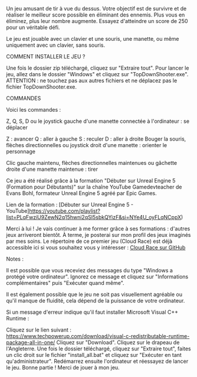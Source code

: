 Un jeu amusant de tir à vue du dessus. Votre objectif est de survivre et de réaliser le meilleur score possible en éliminant des ennemis. Plus vous en éliminez, plus leur nombre augmente. Essayez d'atteindre un score de 250 pour un véritable défi.

Le jeu est jouable avec un clavier et une souris, une manette, ou même uniquement avec un clavier, sans souris.

COMMENT INSTALLER LE JEU ?

Une fois le dossier zip téléchargé, cliquez sur "Extraire tout". Pour lancer le jeu, allez dans le dossier "Windows" et cliquez sur "TopDownShooter.exe".
ATTENTION : ne touchez pas aux autres fichiers et ne déplacez pas le fichier TopDownShooter.exe.

COMMANDES

Voici les commandes :

Z, Q, S, D ou le joystick gauche d'une manette connectée à l'ordinateur : se déplacer

Z : avancer
Q : aller à gauche
S : reculer
D : aller à droite
Bouger la souris, flèches directionnelles ou joystick droit d'une manette : orienter le personnage

Clic gauche maintenu, flèches directionnelles maintenues ou gâchette droite d'une manette maintenue : tirer

Ce jeu a été réalisé grâce à la formation "Débuter sur Unreal Engine 5 (Formation pour Débutants)" sur la chaîne YouTube Gamedevteacher de Evans Bohl, formateur Unreal Engine 5 agréé par Epic Games.

Lien de la formation : [Débuter sur Unreal Engine 5 - YouTube]https://youtube.com/playlist?list=PLqFwziU9ZewN2q15hwni2qSI5sbkQYizF&si=NYe4U_oyFLqNCppX)

Merci à lui ! Je vais continuer à me former grâce à ses formations : d'autres jeux arriveront bientôt. À terme, je posterai sur mon profil des jeux imaginés par mes soins. Le répertoire de ce premier jeu (Cloud Race) est déjà accessible ici si vous souhaitez vous y intéresser : [Cloud Race sur GitHub](https://github.com/TristanDelonglee/Cloud-Race)

Notes :

Il est possible que vous receviez des messages du type "Windows a protégé votre ordinateur". Ignorez ce message et cliquez sur "Informations complémentaires" puis "Exécuter quand même".

Il est également possible que le jeu ne soit pas visuellement agréable ou qu'il manque de fluidité, cela dépend de la puissance de votre ordinateur.

Si un message d'erreur indique qu'il faut installer Microsoft Visual C++ Runtime :

Cliquez sur le lien suivant : https://www.techpowerup.com/download/visual-c-redistributable-runtime-package-all-in-one/
Cliquez sur "Download".
Cliquez sur le drapeau de l'Angleterre.
Une fois le dossier téléchargé, cliquez sur "Extraire tout", faites un clic droit sur le fichier "install_all.bat" et cliquez sur "Exécuter en tant qu'administrateur".
Redémarrez ensuite l'ordinateur et réessayez de lancer le jeu.
Bonne partie ! Merci de jouer à mon jeu.
